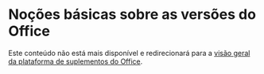 # <a name="understanding-office-versions"></a>Noções básicas sobre as versões do Office

Este conteúdo não está mais disponível e redirecionará para a [visão geral da plataforma de suplementos do Office](https://dev.office.com/docs/add-ins/overview/office-add-ins).

